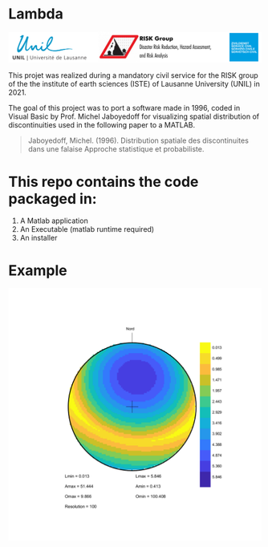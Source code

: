 
# Lambda
![](img/logo.svg)

This projet was realized during a mandatory civil service for the RISK group of the the institute of earth sciences (ISTE) of Lausanne University (UNIL) in 2021.

The goal of this project was to port a software made in 1996, coded in Visual Basic by Prof. Michel Jaboyedoff for visualizing spatial distribution of discontinuities used in the following paper to a MATLAB.
> Jaboyedoff, Michel. (1996). Distribution spatiale des discontinuites dans une falaise Approche statistique et probabiliste. 


# This repo contains the code packaged in:
1. A Matlab application
2. An Executable (matlab runtime required)
3. An installer

# Example
![](img/example.png)

